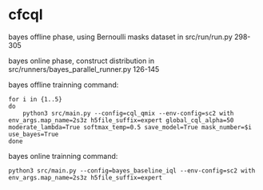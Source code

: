# cfcql

bayes offline phase, using Bernoulli masks dataset in src/run/run.py 298-305

bayes online phase, construct distribution in src/runners/bayes_parallel_runner.py 126-145

bayes offline trainning command:
```shell
for i in {1..5}
do
    python3 src/main.py --config=cql_qmix --env-config=sc2 with env_args.map_name=2s3z h5file_suffix=expert global_cql_alpha=50 moderate_lambda=True softmax_temp=0.5 save_model=True mask_number=$i use_bayes=True
done
```
bayes online trainning command:
```shell
python3 src/main.py --config=bayes_baseline_iql --env-config=sc2 with env_args.map_name=2s3z h5file_suffix=expert
```
